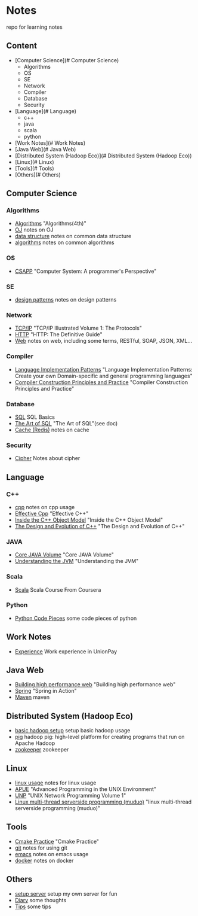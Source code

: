 # Notes

repo for learning notes

## Content
- [Computer Science](# Computer Science)
  - Algorithms
  - OS
  - SE
  - Network
  - Compiler
  - Database
  - Security
- [Language](# Language)
  - c++
  - java
  - scala
  - python
- [Work Notes](# Work Notes)
- [Java Web](# Java Web)
- [Distributed System (Hadoop Eco)](# Distributed System (Hadoop Eco))
- [Linux](# Linux)
- [Tools](# Tools)
- [Others](# Others)

## Computer Science
### Algorithms
- [Algorithms](./algorithms.md) "Algorithms(4th)"
- [OJ](./oj.md) notes on OJ
- [data structure](./ds.md) notes on common data structure
- [algorithms](./al.md) notes on common algorithms

### OS
- [CSAPP](./csapp.md) "Computer System: A programmer's Perspective"

### SE
- [design patterns](./designPattern.md) notes on design patterns

### Network
- [TCP/IP](./tcpip.md) "TCP/IP Illustrated Volume 1: The Protocols"
- [HTTP](./http.md) "HTTP: The Definitive Guide"
- [Web](./web.md) notes on web, including some terms, RESTful, SOAP, JSON, XML...

### Compiler
- [Language Implementation Patterns](./lanImpPat.md) "Language Implementation Patterns: Create your own Domain-specific and general programming languages"
- [Compiler Construction Principles and Practice](./compiler.md) "Compiler Construction Principles and Practice"

### Database
- [SQL](./sql.md) SQL Basics
- [The Art of SQL](./doc/the_art_of_sql.doc) "The Art of SQL"(see doc)
- [Cache (Redis)](./cache.md) notes on cache

### Security
- [Cipher](./cipher.md) Notes about cipher

## Language
### C++
- [cpp](./cpp.md) notes on cpp usage
- [Effective Cpp](./effectivecpp.md) "Effective C++"
- [Inside the C++ Object Model](./insideTheC++ObjectModel.md) "Inside the C++ Object Model"
- [The Design and Evolution of C++](./cppevo.md) "The Design and Evolution of C++"

### JAVA
- [Core JAVA Volume](./corejava.md) "Core JAVA Volume"
- [Understanding the JVM](./jvm.md) "Understanding the JVM"

### Scala
- [Scala](./scala.md) Scala Course From Coursera

### Python
- [Python Code Pieces](./python.md) some code pieces of python

## Work Notes
- [Experience](./experience.md) Work experience in UnionPay

## Java Web
- [Building high performance web](./performWeb.md) "Building high performance web"
- [Spring](./spring.md) "Spring in Action"
- [Maven](./maven.md) maven

## Distributed System (Hadoop Eco)
- [basic hadoop setup](./playWithHadoop.md) setup basic hadoop usage
- [pig](./pig.md) hadoop pig: high-level platform for creating programs that run on Apache Hadoop
- [zookeeper](./zookeeper.md) zookeeper

## Linux
- [linux usage](./linux.md) notes for linux usage
- [APUE](./apue.md) "Advanced Programming in the UNIX Environment"
- [UNP](./unp.md) "UNIX Network Programming Volume 1"
- [Linux multi-thread serverside programming (muduo)](./linuxServer.md) "linux multi-thread serverside programming (muduo)"

## Tools
- [Cmake Practice](./cmake.md) "Cmake Practice"
- [git](./git.md) notes for using git
- [emacs](./emacs.md) notes on emacs usage
- [docker](./docker.md) notes on docker

## Others
- [setup server](./setupServer.md) setup my own server for fun
- [Diary](./diary.md) some thoughts
- [Tips](./tips.md) some tips
